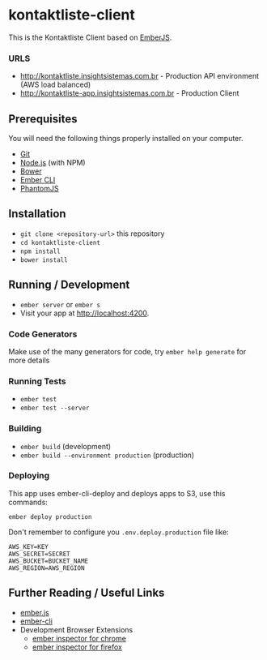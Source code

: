 # kontaktliste-client

This is the Kontaktliste Client based on [EmberJS](https://emberjs.com/).

### URLS

* http://kontaktliste.insightsistemas.com.br - Production API environment (AWS load balanced)
* http://kontaktliste-app.insightsistemas.com.br - Production Client

## Prerequisites

You will need the following things properly installed on your computer.

* [Git](https://git-scm.com/)
* [Node.js](https://nodejs.org/) (with NPM)
* [Bower](https://bower.io/)
* [Ember CLI](https://ember-cli.com/)
* [PhantomJS](http://phantomjs.org/)

## Installation

* `git clone <repository-url>` this repository
* `cd kontaktliste-client`
* `npm install`
* `bower install`

## Running / Development

* `ember server` or `ember s`
* Visit your app at [http://localhost:4200](http://localhost:4200).

### Code Generators

Make use of the many generators for code, try `ember help generate` for more details

### Running Tests

* `ember test`
* `ember test --server`

### Building

* `ember build` (development)
* `ember build --environment production` (production)

### Deploying

This app uses ember-cli-deploy and deploys apps to S3, use this commands:

`ember deploy production`

Don't remember to configure you `.env.deploy.production` file like:

```
AWS_KEY=KEY
AWS_SECRET=SECRET
AWS_BUCKET=BUCKET_NAME
AWS_REGION=AWS_REGION
```

## Further Reading / Useful Links

* [ember.js](http://emberjs.com/)
* [ember-cli](https://ember-cli.com/)
* Development Browser Extensions
  * [ember inspector for chrome](https://chrome.google.com/webstore/detail/ember-inspector/bmdblncegkenkacieihfhpjfppoconhi)
  * [ember inspector for firefox](https://addons.mozilla.org/en-US/firefox/addon/ember-inspector/)
